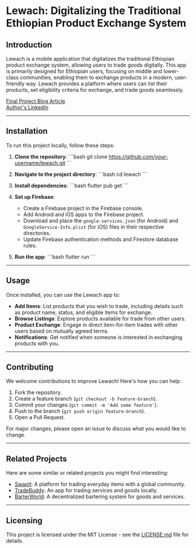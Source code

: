 # Lewach: Digitalizing the Traditional Ethiopian Product Exchange System

## Introduction

Lewach is a mobile application that digitalizes the traditional Ethiopian product exchange system, allowing users to trade goods digitally. This app is primarily designed for Ethiopian users, focusing on middle and lower-class communities, enabling them to exchange products in a modern, user-friendly way. Lewach provides a platform where users can list their products, set eligibility criteria for exchange, and trade goods seamlessly.


[Final Project Blog Article](#)  
[Author's LinkedIn](https://www.linkedin.com/in/natnael-kebede-13553a197/)

---

## Installation

To run this project locally, follow these steps:

1. **Clone the repository**:
   \`\`\`bash
   git clone https://github.com/your-username/lewach.git
   \`\`\`

2. **Navigate to the project directory**:
   \`\`\`bash
   cd lewach
   \`\`\`

3. **Install dependencies**:
   \`\`\`bash
   flutter pub get
   \`\`\`

4. **Set up Firebase**:

   - Create a Firebase project in the Firebase console.
   - Add Android and iOS apps to the Firebase project.
   - Download and place the `google-services.json` (for Android) and `GoogleService-Info.plist` (for iOS) files in their respective directories.
   - Update Firebase authentication methods and Firestore database rules.

5. **Run the app**:
   \`\`\`bash
   flutter run
   \`\`\`

---

## Usage

Once installed, you can use the Lewach app to:

- **Add Items**: List products that you wish to trade, including details such as product name, status, and eligible items for exchange.
- **Browse Listings**: Explore products available for trade from other users.
- **Product Exchange**: Engage in direct item-for-item trades with other users based on mutually agreed terms.
- **Notifications**: Get notified when someone is interested in exchanging products with you.

---

## Contributing

We welcome contributions to improve Lewach! Here's how you can help:

1. Fork the repository.
2. Create a feature branch (`git checkout -b feature-branch`).
3. Commit your changes (`git commit -m 'Add some feature'`).
4. Push to the branch (`git push origin feature-branch`).
5. Open a Pull Request.

For major changes, please open an issue to discuss what you would like to change.

---

## Related Projects

Here are some similar or related projects you might find interesting:

- [SwapIt](https://example.com): A platform for trading everyday items with a global community.
- [TradeBuddy](https://example.com): An app for trading services and goods locally.
- [BarterWorld](https://example.com): A decentralized bartering system for goods and services.

---

## Licensing

This project is licensed under the MIT License - see the [LICENSE.md](LICENSE.md) file for details.
